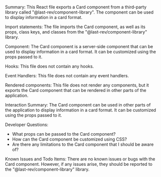Summary:
This React file exports a Card component from a third-party library called "@last-rev/component-library". The component can be used to display information in a card format.

Import statements:
The file imports the Card component, as well as its props, class keys, and classes from the "@last-rev/component-library" library.

Component:
The Card component is a server-side component that can be used to display information in a card format. It can be customized using the props passed to it.

Hooks:
This file does not contain any hooks.

Event Handlers:
This file does not contain any event handlers.

Rendered components:
This file does not render any components, but it exports the Card component that can be rendered in other parts of the application.

Interaction Summary:
The Card component can be used in other parts of the application to display information in a card format. It can be customized using the props passed to it.

Developer Questions:
- What props can be passed to the Card component?
- How can the Card component be customized using CSS?
- Are there any limitations to the Card component that I should be aware of?

Known Issues and Todo Items:
There are no known issues or bugs with the Card component. However, if any issues arise, they should be reported to the "@last-rev/component-library" library.